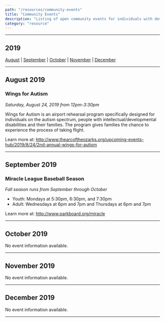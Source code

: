```yaml
---
path: "/resources/community-events"
title: "Community Events"
description: "Listing of open community events for individuals with developmental disabilities and their families. Events are located within and around Webster County."
category: "resource"
---
```


---

## 2019

[August](#august-2019) | [September](#september-2019) | [October](#october-2019) | [November](#november-2019) | [December](#december-2019)

---

## August 2019

### Wings for Autism

_Saturday, August 24, 2019 from 12pm-3:30pm_

Wings for Autism is an airport rehearsal program specifically designed for individuals on the autism spectrum, people with intellectual/developmental disabilities and their families. The program gives families the chance to experience the process of taking flight.

Learn more at: http://www.thearcoftheozarks.org/upcoming-events-hub/2019/8/24/2nd-annual-wings-for-autism

---

## September 2019

### Miracle League Baseball Season

_Fall season runs from September through October_

- Youth: Mondays at 5:30pm, 6:30pm, and 7:30pm
- Adult: Wednesdays at 6pm and 7pm and Thursdays at 6pm and 7pm

Learn more at: http://www.parkboard.org/miracle

---

## October 2019

No event information available.

---

## November 2019

No event information available.

---

## December 2019

No event information available.

---
